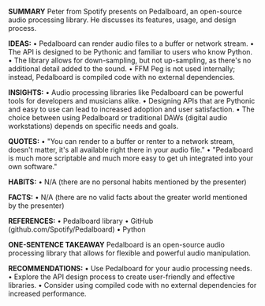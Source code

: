 **SUMMARY**
Peter from Spotify presents on Pedalboard, an open-source audio processing library. He discusses its features, usage, and design process.

**IDEAS:**
• Pedalboard can render audio files to a buffer or network stream.
• The API is designed to be Pythonic and familiar to users who know Python.
• The library allows for down-sampling, but not up-sampling, as there's no additional detail added to the sound.
• FFM Peg is not used internally; instead, Pedalboard is compiled code with no external dependencies.

**INSIGHTS:**
• Audio processing libraries like Pedalboard can be powerful tools for developers and musicians alike.
• Designing APIs that are Pythonic and easy to use can lead to increased adoption and user satisfaction.
• The choice between using Pedalboard or traditional DAWs (digital audio workstations) depends on specific needs and goals.

**QUOTES:**
• "You can render to a buffer or renter to a network stream, doesn't matter, it's all available right there in your audio file."
• "Pedalboard is much more scriptable and much more easy to get uh integrated into your own software."

**HABITS:**
• N/A (there are no personal habits mentioned by the presenter)

**FACTS:**
• N/A (there are no valid facts about the greater world mentioned by the presenter)

**REFERENCES:**
• Pedalboard library
• GitHub (github.com/Spotify/Pedalboard)
• Python

**ONE-SENTENCE TAKEAWAY**
Pedalboard is an open-source audio processing library that allows for flexible and powerful audio manipulation.

**RECOMMENDATIONS:**
• Use Pedalboard for your audio processing needs.
• Explore the API design process to create user-friendly and effective libraries.
• Consider using compiled code with no external dependencies for increased performance.

